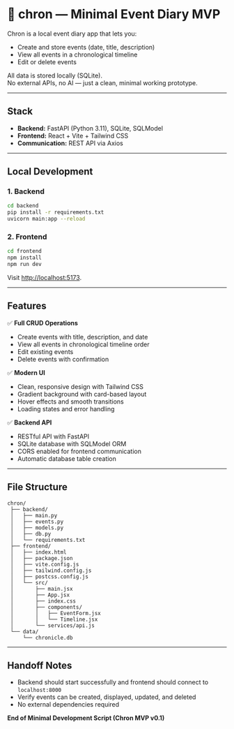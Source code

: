 # 🧱 chron — Minimal Event Diary MVP

Chron is a local event diary app that lets you:
- Create and store events (date, title, description)
- View all events in a chronological timeline
- Edit or delete events

All data is stored locally (SQLite).  
No external APIs, no AI — just a clean, minimal working prototype.

---

## Stack

- **Backend:** FastAPI (Python 3.11), SQLite, SQLModel
- **Frontend:** React + Vite + Tailwind CSS
- **Communication:** REST API via Axios

---

## Local Development

### 1. Backend

```bash
cd backend
pip install -r requirements.txt
uvicorn main:app --reload
```

### 2. Frontend

```bash
cd frontend
npm install
npm run dev
```

Visit [http://localhost:5173](http://localhost:5173/).

---

## Features

✅ **Full CRUD Operations**
- Create events with title, description, and date
- View all events in chronological timeline order
- Edit existing events
- Delete events with confirmation

✅ **Modern UI**
- Clean, responsive design with Tailwind CSS
- Gradient background with card-based layout
- Hover effects and smooth transitions
- Loading states and error handling

✅ **Backend API**
- RESTful API with FastAPI
- SQLite database with SQLModel ORM
- CORS enabled for frontend communication
- Automatic database table creation

---

## File Structure

```
chron/
 ├── backend/
 │   ├── main.py
 │   ├── events.py
 │   ├── models.py
 │   ├── db.py
 │   └── requirements.txt
 ├── frontend/
 │   ├── index.html
 │   ├── package.json
 │   ├── vite.config.js
 │   ├── tailwind.config.js
 │   ├── postcss.config.js
 │   └── src/
 │       ├── main.jsx
 │       ├── App.jsx
 │       ├── index.css
 │       ├── components/
 │       │   ├── EventForm.jsx
 │       │   └── Timeline.jsx
 │       └── services/api.js
 └── data/
     └── chronicle.db
```

---

## Handoff Notes

- Backend should start successfully and frontend should connect to `localhost:8000`
- Verify events can be created, displayed, updated, and deleted
- No external dependencies required

**End of Minimal Development Script (Chron MVP v0.1)**